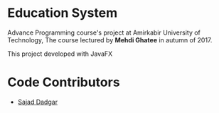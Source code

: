 # Education System
Advance Programming course's project at Amirkabir University of Technology, The course lectured by **Mehdi Ghatee** in autumn of 2017.

This project developed with JavaFX


# Code Contributors
- [Sajad Dadgar](https://github.com/sajaddadgar)
